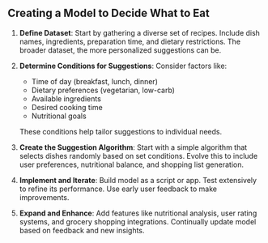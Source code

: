 ## Creating a Model to Decide What to Eat

1. **Define Dataset**: Start by gathering a diverse set of recipes. Include dish names, ingredients, preparation time, and dietary restrictions. The broader dataset, the more personalized suggestions can be.
2. **Determine Conditions for Suggestions**: Consider factors like:

   - Time of day (breakfast, lunch, dinner)
   - Dietary preferences (vegetarian, low-carb)
   - Available ingredients
   - Desired cooking time
   - Nutritional goals

   These conditions help tailor suggestions to individual needs.
3. **Create the Suggestion Algorithm**: Start with a simple algorithm that selects dishes randomly based on set conditions. Evolve this to include user preferences, nutritional balance, and shopping list generation.
4. **Implement and Iterate**: Build model as a script or app. Test extensively to refine its performance. Use early user feedback to make improvements.
5. **Expand and Enhance**: Add features like nutritional analysis, user rating systems, and grocery shopping integrations. Continually update model based on feedback and new insights.
